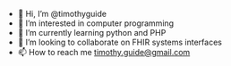 - 👋 Hi, I’m @timothyguide
- 👀 I’m interested in computer programming
- 🌱 I’m currently learning python and PHP
- 💞️ I’m looking to collaborate on FHIR systems interfaces
- 📫 How to reach me timothy.guide@gmail.com

<!---
timothyguide/timothyguide is a ✨ special ✨ repository because its `README.md` (this file) appears on your GitHub profile.
You can click the Preview link to take a look at your changes.
--->
